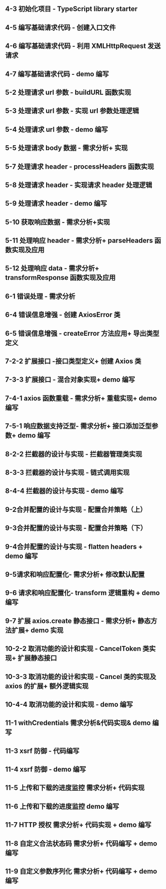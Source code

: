 <h2>4-3 初始化项目 - TypeScript library starter</h2>
<h2>4-5 编写基础请求代码 - 创建入口文件</h2>
<h2>4-6 编写基础请求代码 - 利用 XMLHttpRequest 发送请求</h2>
<h2>4-7 编写基础请求代码 - demo 编写</h2>
<h2>5-2 处理请求 url 参数 - buildURL 函数实现</h2>
<h2>5-3 处理请求 url 参数 - 实现 url 参数处理逻辑</h2>
<h2>5-4 处理请求 url 参数 - demo 编写</h2>
<h2>5-5 处理请求 body 数据 - 需求分析+ 实现</h2>
<h2>5-7 处理请求 header - processHeaders 函数实现</h2>
<h2>5-8 处理请求 header - 实现请求 header 处理逻辑</h2>
<h2>5-9 处理请求 header - demo 编写</h2>
<h2>5-10 获取响应数据 - 需求分析+实现</h2>
<h2>5-11 处理响应 header - 需求分析+ parseHeaders 函数实现及应用</h2>
<h2>5-12 处理响应 data - 需求分析+ transformResponse 函数实现及应用</h2>
<h2>6-1 错误处理 - 需求分析</h2>
<h2>6-4 错误信息增强 - 创建 AxiosError 类</h2>
<h2>6-5 错误信息增强 - createError 方法应用+ 导出类型定义</h2>
<h2>7-2-2 扩展接口 -接口类型定义+ 创建 Axios 类</h2>
<h2>7-3-3 扩展接口 - 混合对象实现+ demo 编写</h2>
<h2>7-4-1 axios 函数重载 - 需求分析+ 重载实现+ demo 编写</h2>
<h2>7-5-1 响应数据支持泛型- 需求分析+ 接口添加泛型参数+ demo 编写</h2>
<h2>8-2-2 拦截器的设计与实现 - 拦截器管理类实现</h2>
<h2>8-3-3 拦截器的设计与实现 - 链式调用实现</h2>
<h2>8-4-4 拦截器的设计与实现 - demo 编写</h2>
<h2>9-2合并配置的设计与实现 - 配置合并策略（上）</h2>
<h2>9-3合并配置的设计与实现 - 配置合并策略（下）</h2>
<h2>9-4合并配置的设计与实现 - flatten headers + demo 编写</h2>
<h2>9-5请求和响应配置化- 需求分析+ 修改默认配置</h2>
<h2>9-6 请求和响应配置化- transform 逻辑重构 + demo 编写</h2>
<h2>9-7 扩展 axios.create 静态接口 - 需求分析+ 静态方法扩展+ demo 实现</h2>
<h2>10-2-2 取消功能的设计和实现 - CancelToken 类实现+ 扩展静态接口</h2>
<h2>10-3-3 取消功能的设计和实现 - Cancel 类的实现及 axios 的扩展+ 额外逻辑实现</h2>
<h2>10-4-4 取消功能的设计和实现 - demo 编写</h2>
<h2>11-1 withCredentials 需求分析&代码实现& demo 编写</h2>
<h2>11-3 xsrf 防御 - 代码编写</h2>
<h2>11-4 xsrf 防御 - demo 编写</h2>
<h2>11-5 上传和下载的进度监控 需求分析+ 代码实现</h2>
<h2>11-6 上传和下载的进度监控 demo 编写</h2>
<h2>11-7 HTTP 授权 需求分析+ 代码实现 + demo 编写</h2>
<h2>11-8 自定义合法状态码 需求分析+ 代码编写 + demo编写</h2>
<h2>11-9 自定义参数序列化 需求分析+ 代码编写 + demo编写</h2>
<h2></h2>
<h2></h2>
